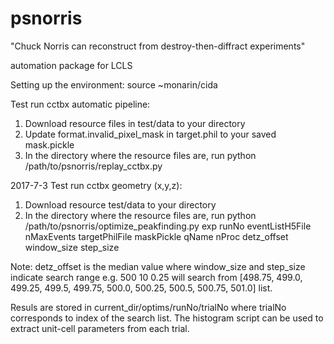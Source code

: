 # psnorris
"Chuck Norris can reconstruct from destroy-then-diffract experiments"

automation package for LCLS

Setting up the environment:
source ~monarin/cida

Test run cctbx automatic pipeline:
1. Download resource files in test/data to your directory
2. Update format.invalid_pixel_mask in target.phil to your saved mask.pickle
3. In the directory where the resource files are, run python /path/to/psnorris/replay_cctbx.py

2017-7-3
Test run cctbx geometry (x,y,z):
1. Download resource test/data to your directory
2. In the directory where the resource files are, run
python /path/to/psnorris/optimize_peakfinding.py exp runNo eventListH5File nMaxEvents targetPhilFile maskPickle qName nProc detz_offset window_size step_size

Note: detz_offset is the median value where window_size and step_size indicate search range e.g. 500 10 0.25 will search from [498.75, 499.0, 499.25, 499.5, 499.75, 500.0, 500.25, 500.5, 500.75, 501.0] list.

Resuls are stored in current_dir/optims/runNo/trialNo where trialNo corresponds to index of the search list.
The histogram script can be used to extract unit-cell parameters from each trial.

